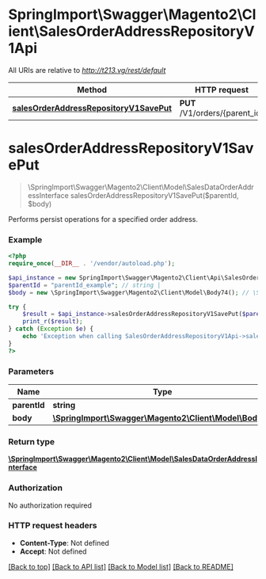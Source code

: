# SpringImport\Swagger\Magento2\Client\SalesOrderAddressRepositoryV1Api

All URIs are relative to *http://t213.vg/rest/default*

Method | HTTP request | Description
------------- | ------------- | -------------
[**salesOrderAddressRepositoryV1SavePut**](SalesOrderAddressRepositoryV1Api.md#salesOrderAddressRepositoryV1SavePut) | **PUT** /V1/orders/{parent_id} | 


# **salesOrderAddressRepositoryV1SavePut**
> \SpringImport\Swagger\Magento2\Client\Model\SalesDataOrderAddressInterface salesOrderAddressRepositoryV1SavePut($parentId, $body)



Performs persist operations for a specified order address.

### Example
```php
<?php
require_once(__DIR__ . '/vendor/autoload.php');

$api_instance = new SpringImport\Swagger\Magento2\Client\Api\SalesOrderAddressRepositoryV1Api();
$parentId = "parentId_example"; // string | 
$body = new \SpringImport\Swagger\Magento2\Client\Model\Body74(); // \SpringImport\Swagger\Magento2\Client\Model\Body74 | 

try {
    $result = $api_instance->salesOrderAddressRepositoryV1SavePut($parentId, $body);
    print_r($result);
} catch (Exception $e) {
    echo 'Exception when calling SalesOrderAddressRepositoryV1Api->salesOrderAddressRepositoryV1SavePut: ', $e->getMessage(), PHP_EOL;
}
?>
```

### Parameters

Name | Type | Description  | Notes
------------- | ------------- | ------------- | -------------
 **parentId** | **string**|  |
 **body** | [**\SpringImport\Swagger\Magento2\Client\Model\Body74**](../Model/\SpringImport\Swagger\Magento2\Client\Model\Body74.md)|  | [optional]

### Return type

[**\SpringImport\Swagger\Magento2\Client\Model\SalesDataOrderAddressInterface**](../Model/SalesDataOrderAddressInterface.md)

### Authorization

No authorization required

### HTTP request headers

 - **Content-Type**: Not defined
 - **Accept**: Not defined

[[Back to top]](#) [[Back to API list]](../../README.md#documentation-for-api-endpoints) [[Back to Model list]](../../README.md#documentation-for-models) [[Back to README]](../../README.md)

